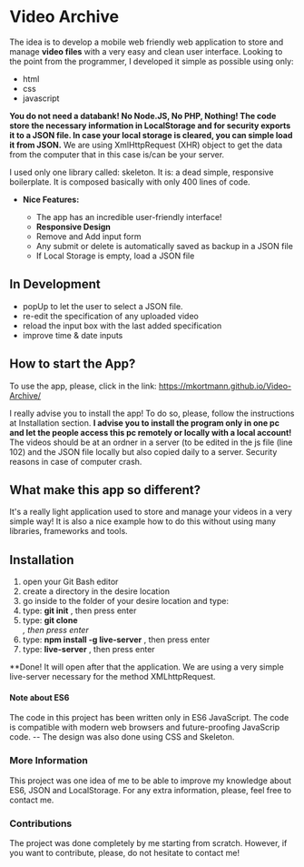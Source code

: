 # Video Archive

The idea is to develop a mobile web friendly web application to store and manage **video files** with a very easy and clean user interface.
Looking to the point from the programmer, I developed it simple as possible using only:
  * html
  * css 
  * javascript
 
 **You do not need a databank! No Node.JS, No PHP, Nothing! The code store the necessary information in LocalStorage and for security 
    exports it to a JSON file. In case your local storage is cleared, you can simple load it from JSON.** We are using XmlHttpRequest (XHR) object to get the data from the computer that in this case is/can be your server.
   
I used only one library called: skeleton. It is: a dead simple, responsive boilerplate. It is composed 
basically with only 400 lines of code.

  - **Nice Features:**
    
    * The app has an incredible user-friendly interface! 
    * **Responsive Design**
    * Remove and Add input form
    * Any submit or delete is automatically saved as backup in a JSON file
    * If Local Storage is empty, load a JSON file
 
## In Development

  - popUp to let the user to select a JSON file.
  - re-edit the specification of any uploaded video
  - reload the input box with the last added specification
  - improve time & date inputs

## How to start the App?

 To use the app, please, click in the link:
 https://mkortmann.github.io/Video-Archive/
 
 I really advise you to install the app! To do so, please, follow the instructions at Installation section. 
 **I advise you to install the program only in one pc and let the people access this pc remotely or locally with a local account!** The videos should be at an ordner in a server (to be edited in the js file (line 102) and the JSON file locally but also copied daily to a server. Security reasons in case of computer crash.
 
## What make this app so different?

 It's a really light application used to store and manage your videos in a very simple way! It is also a nice example how to do 
 this without using many libraries, frameworks and tools. 
 
## Installation

1. open your Git Bash editor
2. create a directory in the desire location
3. go inside to the folder of your desire location and type: 
4. type: **git init** , then press enter 
5. type: **git clone <address from git hub>** , then press enter
6. type: **npm install -g live-server** , then press enter
7. type: **live-server** , then press enter

**Done! It will open after that the application. We are using a very simple live-server necessary for the method XMLhttpRequest.

#### Note about ES6 

The code in this project has been written only in ES6 JavaScript. The code is compatible with modern web browsers and future-proofing JavaScrip code. 
-- The design was also done using CSS and Skeleton. 

### More Information

This project was one idea of me to be able to improve my knowledge about ES6, JSON and LocalStorage. For any extra information, please, feel free to contact me.

### Contributions

The project was done completely by me starting from scratch. However, if you want to contribute, please, do not hesitate to contact me!
